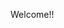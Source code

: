 Welcome!!
<!--原站點（也就是[fgfobdpqjs.github.io](https://fgfobdpqjs.github.io/index.html)）沒了，現在是[fgfobdpqjspages1.pages.dev](https://fgfobdpqjspages1.pages.dev/)。-->
<!---- 👋 Hi, I’m @fgfobdpqjs
- 👀 I’m interested in ...
- 🌱 I’m currently learning ...
- 💞️ I’m looking to collaborate on ...
- 📫 How to reach me ...
- 😄 Pronouns: ...
- ⚡ Fun fact: ...


fgfobdpqjs/fgfobdpqjs is a ✨ special ✨ repository because its `README.md` (this file) appears on your GitHub profile.
You can click the Preview link to take a look at your changes.
--->
